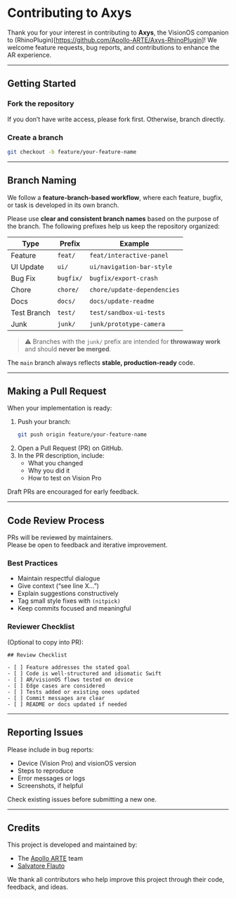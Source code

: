 # Contributing to Axys

Thank you for your interest in contributing to **Axys**, the VisionOS companion to (RhinoPlugin)[https://github.com/Apollo-ARTE/Axys-RhinoPlugin]!
We welcome feature requests, bug reports, and contributions to enhance the AR experience.

---

## Getting Started

### Fork the repository  
If you don’t have write access, please fork first. Otherwise, branch directly.

### Create a branch  
```bash
git checkout -b feature/your-feature-name
```

---

## Branch Naming

We follow a **feature-branch-based workflow**, where each feature, bugfix, or task is developed in its own branch.

Please use **clear and consistent branch names** based on the purpose of the branch. The following prefixes help us keep the repository organized:

| Type        | Prefix     | Example                       |
|-------------|------------|-------------------------------|
| Feature     | `feat/`    | `feat/interactive-panel`      |
| UI Update   | `ui/`      | `ui/navigation-bar-style`     |
| Bug Fix     | `bugfix/`  | `bugfix/export-crash`         |
| Chore       | `chore/`   | `chore/update-dependencies`   |
| Docs        | `docs/`    | `docs/update-readme`          |
| Test Branch | `test/`    | `test/sandbox-ui-tests`       |
| Junk        | `junk/`    | `junk/prototype-camera`       |

> ⚠️ Branches with the `junk/` prefix are intended for **throwaway work** and should **never be merged**.

The `main` branch always reflects **stable, production-ready** code.

---

## Making a Pull Request

When your implementation is ready:

1. Push your branch:
   ```bash
   git push origin feature/your-feature-name
   ```
2. Open a Pull Request (PR) on GitHub.
3. In the PR description, include:
   - What you changed
   - Why you did it
   - How to test on Vision Pro

Draft PRs are encouraged for early feedback.

---

## Code Review Process

PRs will be reviewed by maintainers.  
Please be open to feedback and iterative improvement.

### Best Practices
- Maintain respectful dialogue
- Give context (“see line X…”)
- Explain suggestions constructively
- Tag small style fixes with `(nitpick)`
- Keep commits focused and meaningful

### Reviewer Checklist
(Optional to copy into PR):

```
## Review Checklist

- [ ] Feature addresses the stated goal
- [ ] Code is well-structured and idiomatic Swift
- [ ] AR/visionOS flows tested on device
- [ ] Edge cases are considered
- [ ] Tests added or existing ones updated
- [ ] Commit messages are clear
- [ ] README or docs updated if needed
```

---

## Reporting Issues

Please include in bug reports:
- Device (Vision Pro) and visionOS version
- Steps to reproduce
- Error messages or logs
- Screenshots, if helpful

Check existing issues before submitting a new one.

---

## Credits

This project is developed and maintained by:

- The [Apollo ARTE](https://github.com/Apollo-ARTE) team
- [Salvatore Flauto](https://github.com/XlSolver)

We thank all contributors who help improve this project through their code, feedback, and ideas.
